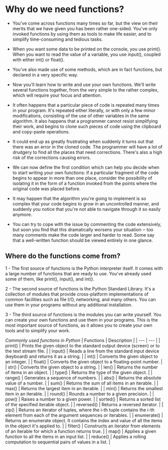 # Why do we need functions?

- You've come across functions many times so far, but the view on their merits that we have given you has been rather one-sided. You've only invoked functions by using them as tools to make life easier, and to simplify time-consuming and tedious tasks.

- When you want some data to be printed on the console, you use print(). When you want to read the value of a variable, you use input(), coupled with either int() or float().

- You've also made use of some methods, which are in fact functions, but declared in a very specific way.

- Now you'll learn how to write and use your own functions. We'll write several functions together, from the very simple to the rather complex, which will require your focus and attention.

- It often happens that a particular piece of code is repeated many times in your program. It's repeated either literally, or with only a few minor modifications, consisting of the use of other variables in the same algorithm. It also happens that a programmer cannot resist simplifying their work, and begins to clone such pieces of code using the clipboard and copy-paste operations.

- It could end up as greatly frustrating when suddenly it turns out that there was an error in the cloned code. The programmer will have a lot of drudgery to find all the places that need corrections. There's also a high risk of the corrections causing errors.

- We can now define the first condition which can help you decide when to start writing your own functions: if a particular fragment of the code begins to appear in more than one place, consider the possibility of isolating it in the form of a function invoked from the points where the original code was placed before.

- It may happen that the algorithm you're going to implement is so complex that your code begins to grow in an uncontrolled manner, and suddenly you notice that you're not able to navigate through it so easily anymore.

- You can try to cope with the issue by commenting the code extensively, but soon you find that this dramatically worsens your situation ‒ too many comments make the code larger and harder to read. Some say that a well-written function should be viewed entirely in one glance.

## Where do the functions come from?
1 - The first source of functions is the Python interpreter itself. It comes with a large number of functions that are ready to use. You've already used some of them, like print(), input(), and int().

2 - The second source of functions is the Python Standard Library. It's a collection of modules that provide cross-platform implementations of common facilities such as file I/O, networking, and many others. You can use them in your programs without any additional installation.

3 - The third source of functions is the modules you can write yourself. You can create your own functions and use them in your programs. This is the most important source of functions, as it allows you to create your own tools and to simplify your work.

_Commonly used functions in Python_
| Functions | Description |
| --- | --- |
| print() | Prints the given object to the standard output device (screen) or to the text stream file. |
| input() | Reads a line from the standard input device (keyboard) and returns it as a string. |
| int() | Converts the given object to an integer. |
| float() | Converts the given object to a floating-point number. |
| str() | Converts the given object to a string. |
| len() | Returns the number of items in an object. |
| type() | Returns the type of the given object. |
| range() | Generates a sequence of numbers. |
| abs() | Returns the absolute value of a number. |
| sum() | Returns the sum of all items in an iterable. |
| max() | Returns the largest item in an iterable. |
| min() | Returns the smallest item in an iterable. |
| round() | Rounds a number to a given precision. |
| pow() | Raises a number to a given power. |
| sorted() | Returns a sorted list of the specified iterable object. |
| reversed() | Returns a reversed iterator. |
| zip() | Returns an iterator of tuples, where the i-th tuple contains the i-th element from each of the argument sequences or iterables. |
| enumerate() | Returns an enumerate object. It contains the index and value of all the items in the object it's applied to. |
| filter() | Constructs an iterator from elements of an iterable for which a function returns true. |
| map() | Applies a given function to all the items in an input list. |
| reduce() | Applies a rolling computation to sequential pairs of values in a list. |
